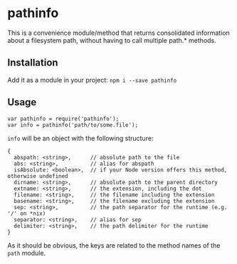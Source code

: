 # pathinfo

This is a convenience module/method that returns consolidated information about a filesystem path, without having to call multiple path.* methods.

## Installation

Add it as a module in your project: `npm i --save pathinfo`

## Usage

```
var pathinfo = require('pathinfo');
var info = pathinfo('path/to/some.file');
```

`info` will be an object with the following structure:

```
{
  abspath: <string>,      // absolute path to the file
  abs: <string>,          // alias for abspath
  isAbsolute: <boolean>,  // if your Node version offers this method, otherwise undefined
  dirname: <string>,      // absolute path to the parent directory
  extname: <string>,      // the extension, including the dot
  filename: <string>,     // the filename including the extension
  basename: <string>,     // the filename excluding the extension
  sep: <string>,          // the path separator for the runtime (e.g. '/' on *nix)
  separator: <string>,    // alias for sep
  delimiter: <string>,    // the path delimiter for the runtime
}
```

As it should be obvious, the keys are related to the method names of the `path` module.
